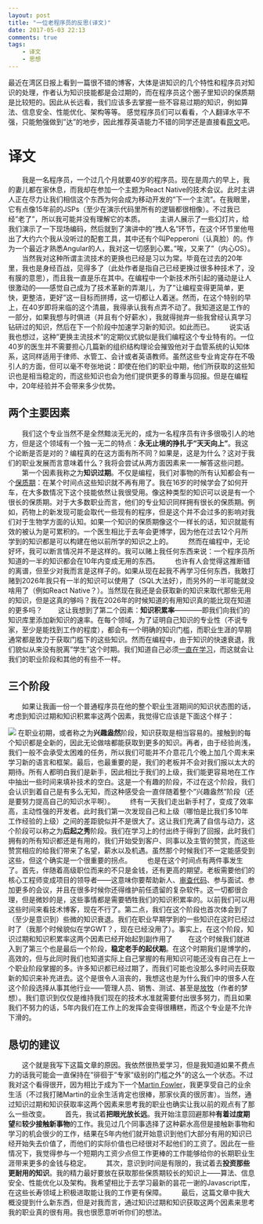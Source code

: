 ```yaml
---
layout: post
title: "一位老程序员的反思(译文)"
date: 2017-05-03 22:13
comments: true
tags:
	- 译文
	- 思想
---
```


最近在湾区日报上看到一篇很不错的博客，大体是讲知识的几个特性和程序员对知识的处理，作者认为知识技能都是会过期的，而在程序员这个圈子里知识的保质期是比较短的。因此从长远看，我们应该多去掌握一些不容易过期的知识，例如算法、信息安全、性能优化、架构等等。
感觉程序员们可以看看，个人翻译水平不强，只能勉强做到”达”的地步，因此推荐英语能力不错的同学还是直接看[原文](http://www.bennorthrop.com/Essays/2016/reflections-of-an-old-programmer.php?utm_source=wanqu.co&utm_campaign=Wanqu+Daily&utm_medium=website)吧。

<!-- more -->

# 译文
　　我是一名程序员，一个过几个月就要40岁的程序员。现在是周六的早上，我的妻儿都在家休息，而我却在参加一个主题为React Native的技术会议。此时主讲人正在尽力让我们相信这个东西为何会成为移动开发的”下一个主流”。在我眼里，它有点像15年前的JSPs（至少在演示代码里所有的逻辑都很相像）。不过我已经”老了”，所以我可能并没有理解它的本质。
　　主讲人展示了一些幻灯片，给我们演示了一下现场编码，然后就到了演讲中的”拽人名”环节，在这个环节里他甩出了大约六个我从没听过的配套工具，其中还有个叫Pepperoni（认真脸）的。作为一个最近才熟悉Angular的人，我对这一切感到心累。”唉，又来了”（内心OS）。
　　当然我对这种所谓主流技术的更换也已经是习以为常。毕竟在过去的20年里，我也是身经百战，见得多了（此处作者是指自己已经更换过很多种技术了，没有膜的意思），而且我一直是乐在其中。在编程中一个新技术所引起的骚动是让人很激动的——感觉自己成为了技术革新的弄潮儿，为了”让编程变得更简单，更快，更整洁，更好”这一目标而拼搏，这一切都让人着迷。然而，在这个特别的早上，在40岁即将来临的这个清晨，我得承认我有点弄不动了。我知道这是工作的一部分，如果我想与时俱进（并且有个好薪水），我就得抛弃一些我曾经认真学习钻研过的知识，然后在下一个阶段中加速学习新的知识。如此而已。
　　说实话我也想过，这种”更换主流技术”的定期仪式貌似是我们编程这个专业特有的。一位40岁的医生并不需要担心几篇新的组织结构理论会摧毁他对于血管系统的认知体系，这同样适用于律师、水管工、会计或者英语教师。虽然这些专业肯定存在不吸引人的方面，但可以毫不夸张地说：即使在他们的职业中期，他们所获取的这些知识也是相当稳定的，而这些知识也会为他们提供更多的尊重与回报。但是在编程中，20年经验并不会带来多少优势。

## 两个主要因素
　　我们这个专业当然不是全然黯淡无光的，成为一名程序员有许多很吸引人的地方，但是这个领域有一个独一无二的特点：**永无止境的挣扎于”天天向上”**。我这个论断是否是对的？编程真的在这方面有所不同？如果是，这是为什么？这对于我们的职业发展而言意味着什么？我将会尝试从两方面因素来一一解答这些问题。
　　第一个因素我称之为**知识过期**。不仅是编程，我们对事物的所有认知都会有一个[保质期](http://www.aacrao.org/resources/resources-detail-view/knowledge-decay--the-half-life-of-your-education)：在某个时间点这些知识就不再有用了。我在16岁的时候学会了如何开车，在大多数情况下这个技能依然让我很受用。像这种类型的知识可以说是有一个很长的保质期。对于大多数职业而言，他们的专业知识同样拥有很长的保质期。例如，药物上的新发现可能会取代一些现有的程序，但是这个并不会过多的影响对我们对于生物学方面的认知。如果一个知识的保质期像这个一样长的话，知识就能有效的被认为是可累积的。一个医生相比于去年会更博学，因为他在过去12个月所学到的知识都是可以构建在他以前所学的知识之上的。
　　然而在编程中，无论好坏，我可以断言情况并不是这样的。我可以赌上我任何东西来说：一个程序员所知道的一半的知识都会在10年内变成无用的东西。
　　也许有人会觉得这推断错的离谱，但至少对我而言是这样子的。如果从现在起我不再学习任何东西，我敢打赌到2026年我只有一半的知识可以使用了（SQL大法好），而另外的一半可能就没啥用了（例如React Native？）。当然现在我还是会获取新的知识来取代那些无用的知识，但是这真的够吗？我在2026年的时候知道的有用知识真的能比现在知道的更多吗？
　　这让我想到了第二个因素：**知识积累率**————即我们向我们的知识库里添加新知识的速率。在每个领域，为了证明自己知识的专业性（不说专家，至少是能找到工作的程度），都会有一个明确的知识门槛，而职业生涯的早期通常都是致力于获取门槛下的这些知识。然而在编程中，由于知识的快速衰退，我们貌似从来没有脱离”学生”这个时期。我们知道自己必须[一直在学习](https://tommcfarlin.com/always-be-learning/)，而这就会让我们的职业阶段和其他的有些不一样。

## 三个阶段
　　如果让我画一份一个普通程序员在他的整个职业生涯期间的知识状态图的话，考虑到知识过期和知识积累率这两个因素，我觉得它应该是下面这个样子：

![](/blogImg/career-stages-programmer.png)
在职业初期，或者称之为**兴趣盎然**阶段，知识获取是相当容易的。接触到的每个知识都是全新的，因此无论做啥都能获取到更多的知识。再者，由于经验尚浅，我们一般不会承受太困难的任务，所以我们可能并不介意花几个晚上加几个周末来学习新的语言和框架。最后，也最重要的是，我们的老板并不会对我们报以太大的期待。所有人都明白我们是新手，因此相比于我们的上级，我们能更容易地在工作中抽出一些时间来填补技术的空白。这是一个有趣的阶段，不过在这个阶段，我们会认识到着自己是有多么无知，而这种感受会一直伴随着整个”兴趣盎然”阶段（还是要努力提高自己的知识水平啊）。
　　终有一天我们走出新手村了，变成了效率高，主动性强的开发者。此时我们第一次发现自己和上级（哪怕是比我们多10年工作经验的上级）之间的差距貌似并不是很大了。这让我们充满了自信与动力，这个阶段可以称之为**后起之秀**阶段。我们在学习上的付出终于得到了回报，此时我们拥有的所有知识都还是有用的，我们开始受到客户、同事以及主管的赞赏，而这些赞赏相应的给我们带来了名望，薪水以及机遇。虽然那个时候我们不一定能感受到这些，但这个确实是一个很重要的拐点。
　　也是在这个时间点有两件事发生了。首先，伴随着高级职位而来的不只是金钱，还有更高的期望。老板需要他们的核心工程师变成项目的领导者——这意味你要帮助新人、[审查代码](http://www.bennorthrop.com/Essays/2008/code_review_potluck.php)、参与面试、参加更多的会议，并且在很多时候你还得维护前任遗留的复杂软件。这一切都很合理，但是微妙的是，这些事情都是需要牺牲我们的知识积累率的。以前我们可以用这些时间来看技术博客，现在不行了。第二点，我们在这个阶段也首次体会到了（至少是意识到）些微的知识衰退。我们在职业早期学到的一些知识在这时已经过时了（我那个时候貌似在学GWT？，现在已经没用了）。事实上，在这个阶段，知识过期和知识积累率这两个因素已经开始起到副作用了
　　在这个时候我们就进入到了第三个也是最后一个阶段，**稳定老手的起伏期**。在这个时期我们是博学的，高效的，但与此同时我们也知道实际上自己掌握的有用知识可能还没有自己在上一个职业阶段掌握的多。许多知识都已经过期了，而我们可能也没那么多时间去获取新的知识来补充进去。这个是很令人沮丧的，我想这也是为什么我们中的很多人在这个阶段选择从事其他行业——管理人员、销售、测试、甚至是[放牧](http://hello-world.io/death-of-a-programmer-life-of-a-farmer/)（作者的梦想）。我们意识到仅仅是维持我们现在的技术水准就需要付出很多努力，而且如果我们不努力的话，5年内我们在工作上的发挥会变得很糟糕，而这个专业是不允许下滑的。

## 恳切的建议
　　这个就是我写下这篇文章的原因。我依然很热爱学习，但是我知道如果不费点力的话我可能会一直保持在”徘徊于”专家”级别的门槛之外”的这么一个状态。不过我对这个看得很开，因为相比于成为下一个[Martin Fowler](https://martinfowler.com/)，我更享受自己的业余生活（不过我打赌Martin的业余生活肯定也很棒，那家伙真的很厉害）。当然，通过知识过期和知识获取率这两个因素来思考我的职业也确实让我以前的观点有了那么一些改变。
　　首先，我试着**把眼光放长远**。我开始注意回避那种**有着过度期望**和**较少接触新事物**的工作。我见过几个同事选择了这种薪水高但是接触新事物和学习的机会很少的工作，结果在5年内他们就开始意识到他们大部分有用的知识已经开始失去价值了，而他们的实际价值也已经很对不起他们的工资了。因此在一些情况下，我觉得参与一个短期内工资少点但工作更棒的工作能够给你的长期职业生涯带来更多的金钱与稳定。
　　其次，意识到时间是有限的，我试着去**投资那些更耐用的知识**。我的精力最好要放在获取那些保质期较长的知识上——算法、信息安全、性能优化以及架构。我希望相比于去学习最新的昙花一谢的Javascript库，在这些长寿领域上积极进取能让我的工作更有保障。
　　最后，这篇文章中我大概没提到什么新东西，但是对我而言，通过知识过期和知识获取这两个因素来思考我的职业真的很有用。我也很愿意听听你们的想法。

